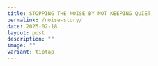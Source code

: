 ```yaml
---
title: STOPPING THE NOISE BY NOT KEEPING QUIET
permalink: /noise-story/
date: 2025-02-18
layout: post
description: ""
image: ""
variant: tiptap
---
```

